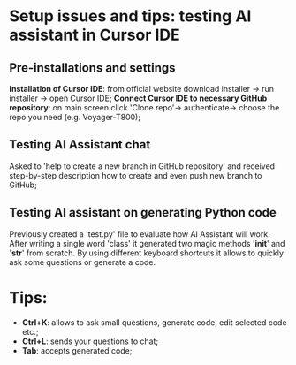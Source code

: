 # Setup issues and tips: testing AI assistant in Cursor IDE

## Pre-installations and settings
**Installation of Cursor IDE**: from official website download installer -> run installer -> open Cursor IDE;
**Connect Cursor IDE to necessary GitHub repository**: on main screen click 'Clone repo'-> authenticate-> choose the repo you need (e.g. Voyager-T800);

## Testing AI Assistant chat  
Asked to 'help to create a new branch in GitHub repository' and received step-by-step description how to create and even push new branch to GitHub;

## Testing AI assistant on generating Python code
Previously created a 'test.py' file to evaluate how AI Assistant will work. After writing a single word 'class' it generated two magic methods '__init__' and '__str__' from scratch. By using different keyboard shortcuts it allows to quickly ask some questions or generate a code.

# Tips:
 - **Ctrl+K**: allows to ask small questions, generate code, edit selected code etc.;
 - **Ctrl+L**: sends your questions to chat;
 - **Tab**: accepts generated code;
 



